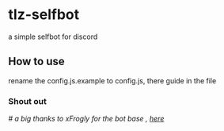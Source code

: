 # tlz-selfbot
a simple selfbot for discord

## How to use
rename the config.js.example to config.js, there guide in the file


### Shout out
*# a big thanks to xFrogly for the bot base , [here](https://github.com/xFrogly/Discord-SelfBot)*
